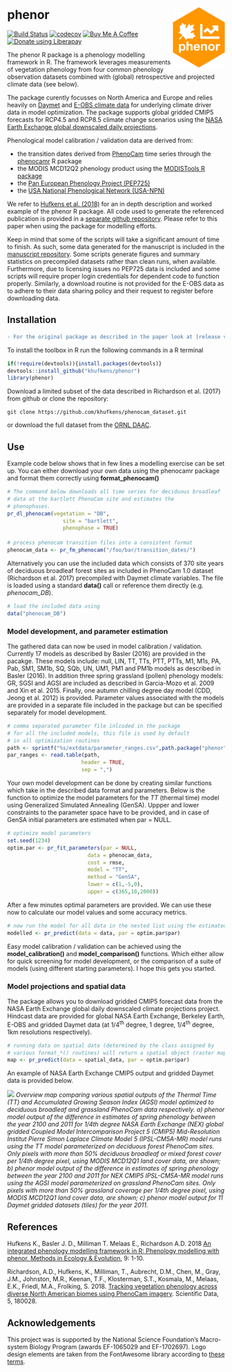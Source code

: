 # phenor <a href='https://khufkens.github.io/phenor/'><img src='phenor-logo.png' align="right" height="139" /></a>

[![Build Status](https://travis-ci.org/khufkens/phenor.svg?branch=master)](https://travis-ci.org/khufkens/phenor)
[![codecov](https://codecov.io/gh/khufkens/phenor/branch/master/graph/badge.svg)](https://codecov.io/gh/khufkens/phenor)
<a href="https://www.buymeacoffee.com/H2wlgqCLO" target="_blank"><img src="https://www.buymeacoffee.com/assets/img/custom_images/orange_img.png" alt="Buy Me A Coffee" height="21px" ></a>
<a href="https://liberapay.com/khufkens/donate"><img alt="Donate using Liberapay" src="https://liberapay.com/assets/widgets/donate.svg" height="21px"></a>

The phenor R package is a phenology modelling framework in R. The framework leverages measurements of vegetation phenology from four common phenology observation datasets combined with (global) retrospective and projected climate data (see below).

The package curently focusses on North America and Europe and relies heavily on [Daymet](https://daymet.ornl.gov/) and [E-OBS climate data](http://www.ecad.eu/download/ensembles/download.php) for underlying climate driver data in model optimization. The package supports global gridded CMIP5 forecasts for RCP4.5 and RCP8.5 climate change scenarios using the [NASA Earth Exchange global downscaled daily projections](https://nex.nasa.gov/nex/projects/1356/).

Phenological model calibration / validation data are derived from:
- the transition dates derived from [PhenoCam](https://phenocam.sr.unh.edu) time series through the [phenocamr](https://github.com/khufkens/phenocamr) R package
- the MODIS MCD12Q2 phenology product using the [MODISTools R package](http://onlinelibrary.wiley.com/doi/10.1002/ece3.1273/full)
- the [Pan European Phenology Project (PEP725)](http://www.pep725.eu/) 
- the [USA National Phenological Network (USA-NPN)](https://www.usanpn.org/) 

We refer to [Hufkens et al. (2018)](
http://onlinelibrary.wiley.com/doi/10.1111/2041-210X.12970/full) for an in depth description and worked example of the phenor R package. All code used to generate the referenced publication is provided in a [separate github repository](https://github.com/khufkens/phenor_manuscript). Please refer to this paper when using the package for modelling efforts. 

Keep in mind that some of the scripts will take a significant amount of time to finish. As such, some data generated for the manuscript is included in the [manuscript repository](https://github.com/khufkens/phenor_manuscript). Some scripts generate figures and summary statistics on precompiled datasets rather than clean runs, when available. Furthermore, due to licensing issues no PEP725 data is included and some scripts will require proper login credentials for dependent code to function properly. Similarly, a download routine is not provided for the E-OBS data as to adhere to their data sharing policy and their request to register before downloading data.

## Installation

```diff
- For the original package as described in the paper look at [release v1.0](https://github.com/khufkens/phenor/releases).
```

To install the toolbox in R run the following commands in a R terminal

```R
if(!require(devtools)){install.packages(devtools)}
devtools::install_github("khufkens/phenor")
library(phenor)
```

Download a limited subset of the data described in Richardson et al. (2017) from github or clone the repository:

```
git clone https://github.com/khufkens/phenocam_dataset.git
```

or download the full dataset from the [ORNL DAAC](https://daac.ornl.gov/cgi-bin/dsviewer.pl?ds_id=1511).

## Use

Example code below shows that in few lines a modelling exercise can be set up. You can either download your own data using the phenocamr package and format them correctly using **format_phenocam()**

```R
# The command below downloads all time series for deciduous broadleaf
# data at the bartlett PhenoCam site and estimates the
# phenophases.
pr_dl_phenocam(vegetation = "DB",
                  site = "bartlett",
                  phenophase = TRUE)

# process phenocam transition files into a consistent format
phenocam_data <- pr_fm_phenocam("/foo/bar/transition_dates/")
```

Alternatively you can use the included data which consists of 370 site years of deciduous broadleaf forest sites as included in PhenoCam 1.0 dataset (Richardson et al. 2017) precompiled with Daymet climate variables. The file is loaded using a standard **data()** call or reference them directly (e.g. *phenocam_DB*).

```R
# load the included data using
data("phenocam_DB")
```

### Model development, and parameter estimation

The gathered data can now be used in model calibration / validation. Currently 17 models as described by Basler (2016) are provided in the pacakge. These models include: null, LIN, TT, TTs, PTT, PTTs, M1, M1s, PA, Pab, SM1, SM1b, SQ, SQb, UN, UM1, PM1 and PM1b models as described in Basler (2016). In addition three spring grassland (pollen) phenology models: GR, SGSI and AGSI are included as described in Garcia-Mozo et al. 2009 and Xin et al. 2015. Finally, one autumn chilling degree day model (CDD, Jeong et al. 2012) is provided. Parameter values associated with the models are provided in a separate file included in the package but can be specified separately for model development.

```R
# comma separated parameter file inlcuded in the package
# for all the included models, this file is used by default
# in all optimization routines
path <- sprintf("%s/extdata/parameter_ranges.csv",path.package("phenor"))
par_ranges <- read.table(path,
                        header = TRUE,
                        sep = ",")
```

Your own model development can be done by creating similar functions which take in the described data format and parameters. Below is the function to optimize the model parameters for the *TT* (thermal time) model using Generalized Simulated Annealing (GenSA). Uppper and lower constraints to the parameter space have to be provided, and in case of GenSA initial parameters are estimated when par = NULL.

```R
# optimize model parameters
set.seed(1234)
optim.par <- pr_fit_parameters(par = NULL,
                          data = phenocam_data,
                          cost = rmse,
                          model = "TT",
                          method = "GenSA",
                          lower = c(1,-5,0),
                          upper = c(365,10,2000))
```

After a few minutes optimal parameters are provided. We can use these now to calculate our model values and some accuracy metrics.

```R
# now run the model for all data in the nested list using the estimated parameters
modelled <- pr_predict(data = data, par = optim.par$par)
```

Easy model calibration / validation can be achieved using the **model_calibration()** and **model_comparison()** functions. Which either allow for quick screening for model development, or the comparison of a suite of models (using different starting parameters). I hope this gets you started.

### Model projections and spatial data

The package allows you to download gridded CMIP5 forecast data from the NASA Earth Exchange global daily downscaled climate projections project. Hindcast data are provided for global NASA Earth Exchange, Berkeley Earth, E-OBS and gridded Daymet  data (at 1/4<sup>th</sup> degree, 1 degree, 1/4<sup>th</sup> degree, 1km resolutions respectively).

```R
# running data on spatial data (determined by the class assigned by
# various format_*() routines) will return a spatial object (raster map)
map <- pr_predict(data = spatial_data, par = optim.par$par)
```

An example of NASA Earth Exchange CMIP5 output and gridded Daymet data is provided below.

![](https://raw.githubusercontent.com/khufkens/phenor_manuscript/master/output/Figure_5_spatial_runs.png)
*Overview map comparing various spatial outputs of the Thermal Time (TT) and Accumulated Growing Season Index (AGSI) model optimized to deciduous broadleaf and grassland PhenoCam data respectively. a) phenor model output of the difference in estimates of spring phenology between the year 2100 and 2011 for 1/4th degree NASA Earth Exchange (NEX) global gridded Coupled Model Intercomparison Project 5 (CMIP5) Mid-Resolution Institut Pierre Simon Laplace Climate Model 5 (IPSL-CM5A-MR) model runs using the TT model parameterized on deciduous forest PhenoCam sites. Only pixels with more than 50% deciduous broadleaf or mixed forest cover per 1/4th degree pixel, using MODIS MCD12Q1 land cover data, are shown; b) phenor model output of the difference in estimates of spring phenology between the year 2100 and 2011 for NEX CMIP5 IPSL-CM5A-MR model runs using the AGSI model parameterized on grassland PhenoCam sites. Only pixels with more than 50% grassland coverage per 1/4th degree pixel, using MODIS MCD12Q1 land cover data, are shown; c) phenor model output for 11 Daymet gridded datasets (tiles) for the year 2011.*

## References

Hufkens K., Basler J. D., Milliman T. Melaas E., Richardson A.D. 2018 [An integrated phenology modelling framework in R: Phenology modelling with phenor. Methods in Ecology & Evolution](http://onlinelibrary.wiley.com/doi/10.1111/2041-210X.12970/full), 9: 1-10.

Richardson, A.D., Hufkens, K., Milliman, T., Aubrecht, D.M., Chen, M., Gray, J.M., Johnston, M.R., Keenan, T.F., Klosterman, S.T., Kosmala, M., Melaas, E.K., Friedl, M.A., Frolking, S. 2018. [Tracking vegetation phenology across diverse North American biomes using PhenoCam imagery](https://www.nature.com/articles/sdata201828). Scientific Data, 5, 180028.

## Acknowledgements

This project was is supported by the National Science Foundation’s Macro-system Biology Program (awards EF-1065029 and EF-1702697). Logo design elements are taken from the FontAwesome library according to [these terms](https://fontawesome.com/license).

